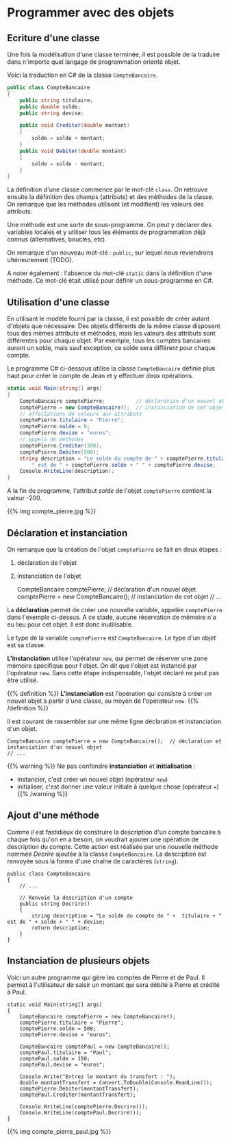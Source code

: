 Programmer avec des objets
==========================

Ecriture d'une classe
---------------------

Une fois la modélisation d'une classe terminée, il est possible de la traduire dans n'importe quel langage de programmation orienté objet.

Voici la traduction en C# de la classe `CompteBancaire`.

```csharp
public class CompteBancaire
{
    public string titulaire;
    public double solde;
    public string devise;

    public void Crediter(double montant)
    {
        solde = solde + montant;
    }
    public void Debiter(double montant)
    {
        solde = solde - montant;
    }
}
```

La définition d'une classe commence par le mot-clé `class`. On retrouve ensuite la définition des champs (attributs) et des méthodes de la classe. On remarque que les méthodes utilisent (et modifient) les valeurs des attributs.

Une méthode est une sorte de sous-programme. On peut y déclarer des variables locales et y utiliser tous les éléments de programmation déjà connus (alternatives, boucles, etc).

On remarque d'un nouveau mot-clé : `public`, sur lequel nous reviendrons ultérieurement (TODO).

A noter également : l'absence du mot-clé `static` dans la définition d'une méthode. Ce mot-clé était utilisé pour définir un sous-programme en C#.

Utilisation d'une classe
------------------------

En utilisant le modèle fourni par la classe, il est possible de créer autant d'objets que nécessaire. Des objets différents de la même classe disposent tous des mêmes attributs et méthodes, mais les valeurs des attributs sont différentes pour chaque objet. Par exemple, tous les comptes bancaires auront un solde, mais sauf exception, ce solde sera différent pour chaque compte.

Le programme C# ci-dessous utilise la classe `CompteBancaire` définie plus haut pour créer le compte de Jean et y effectuer deux opérations.

```csharp
static void Main(string[] args)
{
    CompteBancaire comptePierre;          // déclaration d'un nouvel objet
    comptePierre = new CompteBancaire();  // instanciation de cet objet
    // affectations de valeurs aux attributs
    comptePierre.titulaire = "Pierre";
    comptePierre.solde = 0;
    comptePierre.devise = "euros";
    // appels de méthodes
    comptePierre.Crediter(300);
    comptePierre.Debiter(500);
    string description = "Le solde du compte de " + comptePierre.titulaire +
        " est de " + comptePierre.solde + " " + comptePierre.devise;
    Console.WriteLine(description);
}
```

A la fin du programme, l'attribut *solde* de l'objet `comptePierre` contient la valeur -200.

{{% img compte_pierre.jpg %}}

Déclaration et instanciation
----------------------------

On remarque que la création de l'objet `comptePierre` se fait en deux étapes :

1.  déclaration de l'objet
2.  instanciation de l'objet

    CompteBancaire comptePierre;          // déclaration d'un nouvel objet
    comptePierre = new CompteBancaire();  // instanciation de cet objet
    // ...

La **déclaration** permet de créer une nouvelle variable, appelée `comptePierre` dans l'exemple ci-dessus. A ce stade, aucune réservation de mémoire n'a eu lieu pour cet objet. Il est donc inutilisable.

Le type de la variable `comptePierre` est `CompteBancaire`. Le type d'un objet est sa classe.

**L'instanciation** utilise l'opérateur `new`, qui permet de réserver une zone mémoire spécifique pour l'objet. On dit que l'objet est instancié par l'opérateur `new`. Sans cette étape indispensable, l'objet déclaré ne peut pas être utilisé.

{{% definition %}}
**L'instanciation** est l'opération qui consiste à créer un nouvel objet à partir d'une classe, au moyen de l'opérateur `new`.
{{% /definition %}}

Il est courant de rassembler sur une même ligne déclaration et instanciation d'un objet.

    CompteBancaire comptePierre = new CompteBancaire();  // déclaration et instanciation d'un nouvel objet
    // ...

{{% warning %}}
Ne pas confondre **instanciation** et **initialisation** :

* instancier, c'est créer un nouvel objet (opérateur ``new``)
* initialiser, c'est donner une valeur initiale à quelque chose (opérateur ``=``)
{{% /warning %}}

Ajout d'une méthode
-------------------

Comme il est fastidieux de construire la description d'un compte bancaire à chaque fois qu'on en a besoin, on voudrait ajouter une opération de description du compte. Cette action est réalisée par une nouvelle méthode nommée *Decrire* ajoutée à la classe `CompteBancaire`. La description est renvoyée sous la forme d'une chaîne de caractères (`string`).

    public class CompteBancaire
    {
        // ...

        // Renvoie la description d'un compte
        public string Decrire()
        {
            string description = "Le solde du compte de " +  titulaire + " est de " + solde + " " + devise;
            return description;
        }
    }

Instanciation de plusieurs objets
---------------------------------

Voici un autre programme qui gère les comptes de Pierre et de Paul. Il permet à l'utilisateur de saisir un montant qui sera débité à Pierre et crédité à Paul.

    static void Main(string[] args)
    {
        CompteBancaire comptePierre = new CompteBancaire();
        comptePierre.titulaire = "Pierre";
        comptePierre.solde = 500;
        comptePierre.devise = "euros";

        CompteBancaire comptePaul = new CompteBancaire();
        comptePaul.titulaire = "Paul";
        comptePaul.solde = 150;
        comptePaul.devise = "euros";

        Console.Write("Entrez le montant du transfert : ");
        double montantTransfert = Convert.ToDouble(Console.ReadLine());
        comptePierre.Debiter(montantTransfert);
        comptePaul.Crediter(montantTransfert);

        Console.WriteLine(comptePierre.Decrire());
        Console.WriteLine(comptePaul.Decrire());
    }

{{% img compte_pierre_paul.jpg %}}
